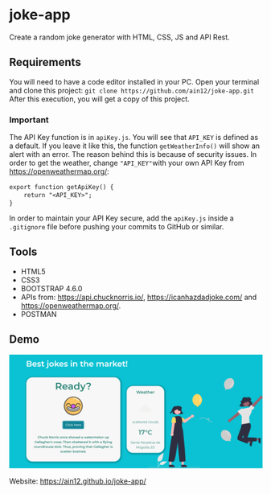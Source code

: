 # joke-app
Create a random joke generator with HTML, CSS, JS and API Rest.

## Requirements
You will need to have a code editor installed in your PC.
Open your terminal and clone this project:
`git clone https://github.com/ain12/joke-app.git`
After this execution, you will get a copy of this project.

### Important 
The API Key function is in `apiKey.js`. You will see that `API_KEY` is defined as a default. If you leave it like this, the function `getWeatherInfo()` will show an alert with an error. The reason behind this is because of security issues. In order to get the weather, change `"API_KEY"`with your own API Key from https://openweathermap.org/:

```
export function getApiKey() {
    return "<API_KEY>";
}
```
In order to maintain your API Key secure, add the `apiKey.js` inside a `.gitignore` file before pushing your commits to GitHub or similar. 

## Tools
- HTML5
- CSS3
- BOOTSTRAP 4.6.0
- APIs from: https://api.chucknorris.io/, https://icanhazdadjoke.com/ and https://openweathermap.org/.
- POSTMAN

## Demo
![Demo](img/demo.png)

Website:  https://ain12.github.io/joke-app/
